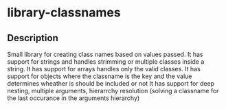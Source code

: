 # library-classnames
## Description

Small library for creating class names based on values passed.
It has support for strings and handles strimming or multiple classes inside a string.
It has support for arrays handles only the valid classes.
It has support for objects where the classname is the key and the value determines wheather is should be included or not
It has support for deep nesting, multiple arguments, hierarrchy resolution (solving a classname for the last occurance in the arguments hierarchy)
